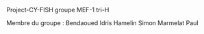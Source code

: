 Project-CY-FISH groupe MEF-1 tri-H

Membre du groupe : Bendaoued Idris
                   Hamelin Simon
                   Marmelat Paul

